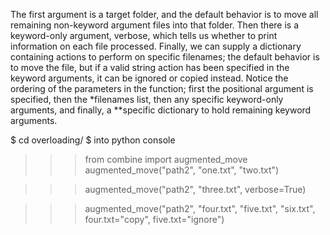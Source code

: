 The first argument is a target folder,
and the default behavior is to move all remaining non-keyword argument files into
that folder. Then there is a keyword-only argument, verbose, which tells us whether
to print information on each file processed. Finally, we can supply a dictionary
containing actions to perform on specific filenames; the default behavior is to move
the file, but if a valid string action has been specified in the keyword arguments, it can
be ignored or copied instead. Notice the ordering of the parameters in the function;
first the positional argument is specified, then the *filenames list, then any specific
keyword-only arguments, and finally, a **specific dictionary to hold remaining
keyword arguments.

$ cd overloading/
$ into python console
>>> from combine import augmented_move
>>> augmented_move("path2", "one.txt", "two.txt")

>>> augmented_move("path2", "three.txt", verbose=True)

>>> augmented_move("path2", "four.txt", "five.txt", "six.txt", four.txt="copy", five.txt="ignore")